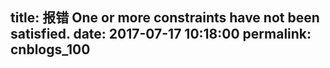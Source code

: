 title: 报错 One or more constraints have not been satisfied.
date: 2017-07-17 10:18:00
permalink: cnblogs_100
---
